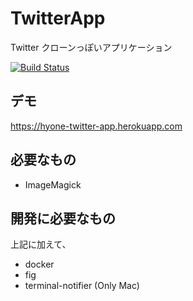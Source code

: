 # TwitterApp

Twitter クローンっぽいアプリケーション

[![Build Status](https://travis-ci.org/hyone/twitter_app.svg?branch=master)](https://travis-ci.org/hyone/twitter_app)

## デモ

https://hyone-twitter-app.herokuapp.com

## 必要なもの

- ImageMagick

## 開発に必要なもの

上記に加えて、

- docker
- fig
- terminal-notifier (Only Mac)
